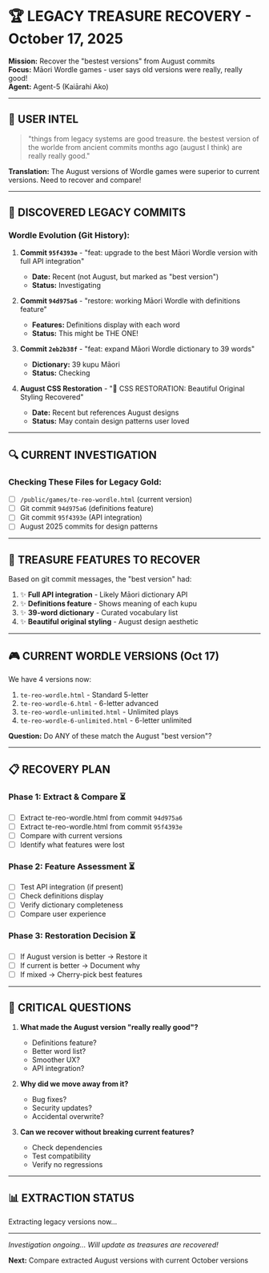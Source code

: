 # 🏆 LEGACY TREASURE RECOVERY - October 17, 2025

**Mission:** Recover the "bestest versions" from August commits  
**Focus:** Māori Wordle games - user says old versions were really, really good!  
**Agent:** Agent-5 (Kaiārahi Ako)

---

## 🎯 USER INTEL

> "things from legacy systems are good treasure. the bestest version of the worlde from ancient commits months ago (august I think) are really really good."

**Translation:** The August versions of Wordle games were superior to current versions. Need to recover and compare!

---

## 📜 DISCOVERED LEGACY COMMITS

### Wordle Evolution (Git History):

1. **Commit `95f4393e`** - "feat: upgrade to the best Māori Wordle version with full API integration"
   - **Date:** Recent (not August, but marked as "best version")
   - **Status:** Investigating

2. **Commit `94d975a6`** - "restore: working Māori Wordle with definitions feature"
   - **Features:** Definitions display with each word
   - **Status:** This might be THE ONE!

3. **Commit `2eb2b38f`** - "feat: expand Māori Wordle dictionary to 39 words"
   - **Dictionary:** 39 kupu Māori
   - **Status:** Checking

4. **August CSS Restoration** - "💄 CSS RESTORATION: Beautiful Original Styling Recovered"
   - **Date:** Recent but references August designs
   - **Status:** May contain design patterns user loved

---

## 🔍 CURRENT INVESTIGATION

### Checking These Files for Legacy Gold:
- [ ] `/public/games/te-reo-wordle.html` (current version)
- [ ] Git commit `94d975a6` (definitions feature)
- [ ] Git commit `95f4393e` (API integration)
- [ ] August 2025 commits for design patterns

---

## 💎 TREASURE FEATURES TO RECOVER

Based on git commit messages, the "best version" had:
1. ✨ **Full API integration** - Likely Māori dictionary API
2. ✨ **Definitions feature** - Shows meaning of each kupu
3. ✨ **39-word dictionary** - Curated vocabulary list
4. ✨ **Beautiful original styling** - August design aesthetic

---

## 🎮 CURRENT WORDLE VERSIONS (Oct 17)

We have 4 versions now:
1. `te-reo-wordle.html` - Standard 5-letter
2. `te-reo-wordle-6.html` - 6-letter advanced
3. `te-reo-wordle-unlimited.html` - Unlimited plays
4. `te-reo-wordle-6-unlimited.html` - 6-letter unlimited

**Question:** Do ANY of these match the August "best version"?

---

## 📋 RECOVERY PLAN

### Phase 1: Extract & Compare ⏳
- [ ] Extract te-reo-wordle.html from commit `94d975a6`
- [ ] Extract te-reo-wordle.html from commit `95f4393e`
- [ ] Compare with current versions
- [ ] Identify what features were lost

### Phase 2: Feature Assessment ⏳
- [ ] Test API integration (if present)
- [ ] Check definitions display
- [ ] Verify dictionary completeness
- [ ] Compare user experience

### Phase 3: Restoration Decision ⏳
- [ ] If August version is better → Restore it
- [ ] If current is better → Document why
- [ ] If mixed → Cherry-pick best features

---

## 🚨 CRITICAL QUESTIONS

1. **What made the August version "really really good"?**
   - Definitions feature?
   - Better word list?
   - Smoother UX?
   - API integration?

2. **Why did we move away from it?**
   - Bug fixes?
   - Security updates?
   - Accidental overwrite?

3. **Can we recover without breaking current features?**
   - Check dependencies
   - Test compatibility
   - Verify no regressions

---

## 📊 EXTRACTION STATUS

Extracting legacy versions now...

---

*Investigation ongoing... Will update as treasures are recovered!*

**Next:** Compare extracted August versions with current October versions


